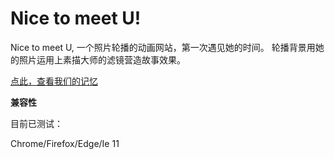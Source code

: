 # Nice to meet U!
Nice to meet U, 一个照片轮播的动画网站，第一次遇见她的时间。
轮播背景用她的照片运用上素描大师的滤镜营造故事效果。

[点此，查看我们的记忆](https://shaneweb.github.io/) 



**兼容性**

目前已测试：

Chrome/Firefox/Edge/Ie 11
